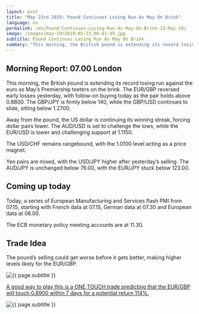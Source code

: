 ```yaml
---
layout: post
title: "May 23rd 2019: Pound Continues Losing Run As May On Brink"
language: en
permalink: /en/Pound-Continues-Losing-Run-As-May-On-Brink-23-May-19/
image: /images/may-19/2019-05-23_06-41-49.jpg
subtitle: Pound Continues Losing Run As May On Brink
summary: "This morning, the British pound is extending its record losing run against the euro as May’s Premiership teeters on the brink. The EUR/GBP reversed early losses yesterday, with follow-on buying today as the pair holds above 0.8800"
---
```

## Morning Report: 07.00 London

This morning, the British pound is extending its record losing run against the euro as May’s Premiership teeters on the brink. The EUR/GBP reversed early losses yesterday, with follow-on buying today as the pair holds above 0.8800. The GBP/JPY is firmly below 140, while the GBP/USD continues to slide, sitting below 1.2700. 

Away from the pound, the US dollar is continuing its winning streak, forcing dollar pairs lower. The AUD/USD is set to challenge the lows, while the EUR/USD is lower and challenging support at 1.1150. 

The USD/CHF remains rangebound, with the 1.0100 level acting as a price magnet. 

Yen pairs are mixed, with the USD/JPY higher after yesterday’s selling. The AUD/JPY is unchanged below 76.00, with the EUR/JPY stuck below 123.00. 

## Coming up today	

Today, a series of European Manufacturing and Services flash PMI from 07.15, starting with French data at 07.15, German data at 07.30 and European data at 08.00. 

The ECB monetary policy meeting accounts are at 11.30. 

## Trade Idea

The pound’s selling could get worse before it gets better, making higher levels likely for the EUR/GBP.

<img class="post-image" src="{{ site.url }}/images/may-19/2019-05-23_06-41-49.jpg" alt="{{ page.subtitle }}" title="{{ page.subtitle }}">

<a href="%LINK%%?currency=GBP&market=forex&underlying=frxEURGBP&formname=touchnotouch&duration_amount=7&duration_units=d&amount=10&amount_type=stake&expiry_type=duration&barrier=0.8900" target="_blank" rel="noopener noreferrer nofollow">A good way to play this is a ONE TOUCH trade predicting that the EUR/GBP will touch 0.8900 within 7 days for a potential return 114%.</a>

<img class="post-image" src="{{ site.url }}/images/may-19/2019-05-23_06-43-31.jpg" alt="{{ page.subtitle }}" title="{{ page.subtitle }}">